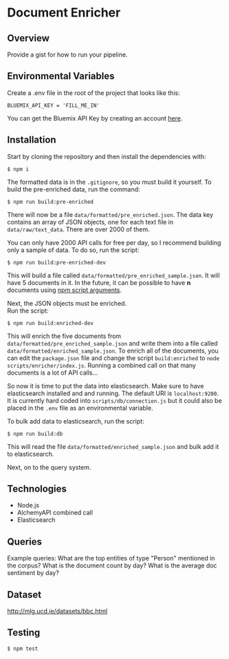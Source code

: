 # Document Enricher

## Overview
Provide a gist for how to run your pipeline.

## Environmental Variables
Create a .env file in the root of the project that looks like this:
```
BLUEMIX_API_KEY = 'FILL_ME_IN'
```
You can get the Bluemix API Key by creating an account 
[here](http://www.ibm.com/cloud-computing/bluemix/).

## Installation
Start by cloning the repository and then install the dependencies with:  
```
$ npm i
```
The formatted data is in the ```.gitignore```, so you must build it yourself.
To build the pre-enriched data, run the command:  
```
$ npm run build:pre-enriched
```
There will now be a file ```data/formatted/pre_enriched.json```.
The data key contains an array of JSON objects, one for each text file
in ```data/raw/text_data```. There are over 2000 of them.  

You can only have 2000 API calls for free per day, so I recommend building
only a sample of data. To do so, run the script:  
```
$ npm run build:pre-enriched-dev
```
This will build a file called ```data/formatted/pre_enriched_sample.json```.
It will have 5 documents in it. In the future, it can be possible to have
__n__ documents using [npm script arguments](https://docs.npmjs.com/cli/run-script).

Next, the JSON objects must be enriched.  
Run the script:  
```
$ npm run build:enriched-dev
```
This will enrich the five documents from ```data/formatted/pre_enriched_sample.json```
and write them into a file called ```data/formatted/enriched_sample.json```.
To enrich all of the documents, you can edit the ```package.json``` file and change the
script ```build:enriched``` to ```node scripts/enricher/index.js```.
Running a combined call on that many documents is a lot of API calls...  

So now it is time to put the data into elasticsearch. Make sure to have elasticsearch
installed and and running. The default URI is ```localhost:9200```. It is currently
hard coded into ```scripts/db/connection.js``` but it could also be placed in the
```.env``` file as an environmental variable.  

To bulk add data to elasticsearch, run the script:  
```
$ npm run build:db
```

This will read the file ```data/formatted/enriched_sample.json``` and bulk add it to
elasticsearch.

Next, on to the query system.

## Technologies
- Node.js
- AlchemyAPI combined call
- Elasticsearch

## Queries
Example queries:
What are the top entities of type "Person" mentioned in the corpus?
What is the document count by day?
What is the average doc sentiment by day?

## Dataset
http://mlg.ucd.ie/datasets/bbc.html

## Testing
```
$ npm test
```